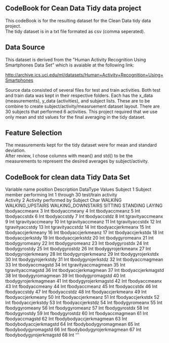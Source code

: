 CodeBook for Cean Data Tidy data project
----------------------------------------
This codeBook is for the resulting dataset for the Clean Data tidy data project.  
The tidy dataset is in a txt file formated as csv (comma seperated).



Data Source
----------------------------------------
This dataset is derived from the "Human Activity Recognition Using Smartphones Data Set" 
which is avaiable at the following link: 

  http://archive.ics.uci.edu/ml/datasets/Human+Activity+Recognition+Using+Smartphones

Source data consisted of several files for test and train activities. Both test and train
data was kept in their respective folders.  Each has the x_data (measurements), y_data (activities),
and subject lists.  These are to be combine to create subject/activity/measruement dataset layout.
There are 30 subjects that performed 6 activities.  This project required that we use only 
mean and std values for the final averaging in the tidy dataset.



Feature Selection
-----------------------------------------
The measurements kept for the tidy dataset were for mean and standard deviation.  
After review, I chose columns with mean() and std() to be the measurements to represent
the desired averages by subject/activity.





CodeBook for clean data Tidy Data Set
-------------------------------------

Variable name   	position	Description             	DataType	Values
Subject         	  1      	Subject member performing	Int     	1 through 30
                                 	test/train activity      	
Activity        	  2      	Activity performed by 
                                 	Subject                  	Char    	WALKING
                                                                          		WALKING_UPSTAIRS
                                                                          		WALKING_DOWNSTAIRS
                                                                          		SITTING
                                                                          		STANDING
                                                                          		LAYING
tbodyaccmeanx             3                                    Int
tbodyaccmeany             4                                    Int
tbodyaccmeanz             5                                    Int
tbodyaccstdx              6                                    Int
tbodyaccstdy              7                                    Int
tbodyaccstdz              8                                    Int
tgravityaccmeanx          9                                    Int
tgravityaccmeany         10                                    Int
tgravityaccmeanz         11                                    Int
tgravityaccstdx          12                                    Int
tgravityaccstdy          13                                    Int
tgravityaccstdz          14                                    Int
tbodyaccjerkmeanx        15                                    Int
tbodyaccjerkmeany        16                                    Int
tbodyaccjerkmeanz        17                                    Int
tbodyaccjerkstdx         18                                    Int
tbodyaccjerkstdy         19                                    Int
tbodyaccjerkstdz         20                                    Int
tbodygyromeanx           21                                    Int
tbodygyromeany           22                                    Int
tbodygyromeanz           23                                    Int
tbodygyrostdx            24                                    Int
tbodygyrostdy            25                                    Int
tbodygyrostdz            26                                    Int
tbodygyrojerkmeanx       27                                    Int
tbodygyrojerkmeany       28                                    Int
tbodygyrojerkmeanz       29                                    Int
tbodygyrojerkstdx        30                                    Int
tbodygyrojerkstdy        31                                    Int
tbodygyrojerkstdz        32                                    Int
tbodyaccmagmean          33                                    Int
tbodyaccmagstd           34                                    Int
tgravityaccmagmean       35                                    Int
tgravityaccmagstd        36                                    Int
tbodyaccjerkmagmean      37                                    Int
tbodyaccjerkmagstd       38                                    Int
tbodygyromagmean         39                                    Int
tbodygyromagstd          40                                    Int
tbodygyrojerkmagmean     41                                    Int
tbodygyrojerkmagstd      42                                    Int
fbodyaccmeanx            43                                    Int
fbodyaccmeany            44                                    Int
fbodyaccmeanz            45                                    Int
fbodyaccstdx             46                                    Int
fbodyaccstdy             47                                    Int
fbodyaccstdz             48                                    Int
fbodyaccjerkmeanx        49                                    Int
fbodyaccjerkmeany        50                                    Int
fbodyaccjerkmeanz        51                                    Int
fbodyaccjerkstdx         52                                    Int
fbodyaccjerkstdy         53                                    Int
fbodyaccjerkstdz         54                                    Int
fbodygyromeanx           55                                    Int
fbodygyromeany           56                                    Int
fbodygyromeanz           57                                    Int
fbodygyrostdx            58                                    Int
fbodygyrostdy            59                                    Int
fbodygyrostdz            60                                    Int
fbodyaccmagmean          61                                    Int
fbodyaccmagstd           62                                    Int
fbodybodyaccjerkmagmean  63                                    Int
fbodybodyaccjerkmagstd   64                                    Int
fbodybodygyromagmean     65                                    Int
fbodybodygyromagstd      66                                    Int
fbodybodygyrojerkmagmean 67                                    Int
fbodybodygyrojerkmagstd  68                                    Int
'''